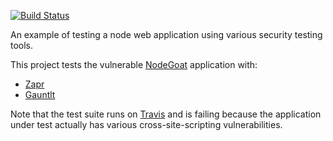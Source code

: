 [![Build
Status](https://travis-ci.org/secure-pipeline/node-travis-example.svg?branch=master)](https://travis-ci.org/secure-pipeline/node-travis-example)

An example of testing a node web application using various security
testing tools.

This project tests the vulnerable
[NodeGoat](https://github.com/OWASP/NodeGoat) application with:

* [Zapr](https://github.com/garethr/zapr)
* [Gauntlt](http://gauntlt.org)

Note that the test suite runs on [Travis](https://travis-ci.org) and is
failing because the application under test actually has various
cross-site-scripting vulnerabilities.
